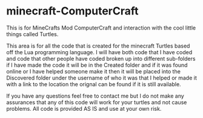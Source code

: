 minecraft-ComputerCraft
=======================

This is for MineCrafts Mod ComputerCraft and interaction with the cool little things called Turtles.

This area is for all the code that is created for the minecraft Turtles based off the Lua programming language.
I will have both code that I have coded and code that other people have coded broken up into different sub-folders 
if I have made the code it will be in the Created folder and if it was found online or I have helped someone make it 
then it will be placed into the Discovered folder under the username of who it was that I helped or made it with a link 
to the location the orignal can be found if it is still available.

If you have any questions feel free to contact me but I do not make any assurances that any of this code will work for your 
turtles and not cause problems.  All code is provided AS IS and use at your own risk.